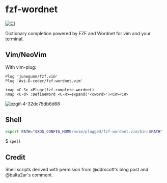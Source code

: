 # fzf-wordnet
[![CI](https://github.com/CTHULHU-Jesus/fzf-wordnet.vim/actions/workflows/main.yml/badge.svg)](https://github.com/Avi-D-coder/fzf-wordnet.vim/actions/workflows/main.yml)

Dictionary completion powered by FZF and Wordnet for vim and your terminal.

## Vim/NeoVim
With vim-plug:

```vim
Plug 'junegunn/fzf.vim'
Plug 'Avi-D-coder/fzf-wordnet.vim'

imap <C-S> <Plug>(fzf-complete-wordnet)
nmap <C-d> :DefineWord <C-R>=expand('<cword>')<CR><CR>
```
![ezgif-4-32dc75db6d68](https://user-images.githubusercontent.com/29133776/60706168-de395500-9ed6-11e9-996c-58d2996c59ba.gif)

## Shell

```bash
export PATH="$XDG_CONFIG_HOME/nvim/plugged/fzf-wordnet.vim/bin:$PATH"
```
$ `spell`

## Credit
Shell scripts derived with permision from @ddrscott's blog post and @balta2ar's comment.
